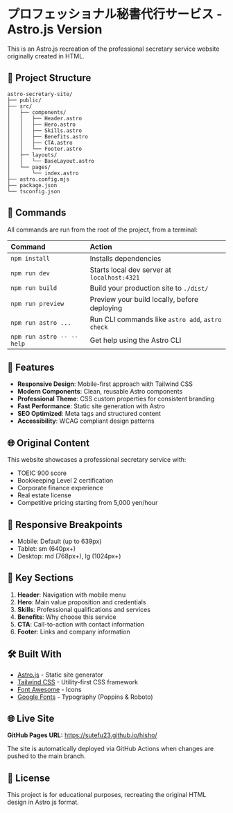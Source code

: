 # プロフェッショナル秘書代行サービス - Astro.js Version

This is an Astro.js recreation of the professional secretary service website originally created in HTML.

## 🚀 Project Structure

```
astro-secretary-site/
├── public/
├── src/
│   ├── components/
│   │   ├── Header.astro
│   │   ├── Hero.astro
│   │   ├── Skills.astro
│   │   ├── Benefits.astro
│   │   ├── CTA.astro
│   │   └── Footer.astro
│   ├── layouts/
│   │   └── BaseLayout.astro
│   └── pages/
│       └── index.astro
├── astro.config.mjs
├── package.json
└── tsconfig.json
```

## 🧞 Commands

All commands are run from the root of the project, from a terminal:

| Command                   | Action                                           |
| :------------------------ | :----------------------------------------------- |
| `npm install`             | Installs dependencies                            |
| `npm run dev`             | Starts local dev server at `localhost:4321`      |
| `npm run build`           | Build your production site to `./dist/`          |
| `npm run preview`         | Preview your build locally, before deploying     |
| `npm run astro ...`       | Run CLI commands like `astro add`, `astro check` |
| `npm run astro -- --help` | Get help using the Astro CLI                     |

## 🎨 Features

- **Responsive Design**: Mobile-first approach with Tailwind CSS
- **Modern Components**: Clean, reusable Astro components
- **Professional Theme**: CSS custom properties for consistent branding
- **Fast Performance**: Static site generation with Astro
- **SEO Optimized**: Meta tags and structured content
- **Accessibility**: WCAG compliant design patterns

## 🌐 Original Content

This website showcases a professional secretary service with:
- TOEIC 900 score
- Bookkeeping Level 2 certification
- Corporate finance experience
- Real estate license
- Competitive pricing starting from 5,000 yen/hour

## 📱 Responsive Breakpoints

- Mobile: Default (up to 639px)
- Tablet: sm (640px+)
- Desktop: md (768px+), lg (1024px+)

## 🎯 Key Sections

1. **Header**: Navigation with mobile menu
2. **Hero**: Main value proposition and credentials
3. **Skills**: Professional qualifications and services
4. **Benefits**: Why choose this service
5. **CTA**: Call-to-action with contact information
6. **Footer**: Links and company information

## 🛠️ Built With

- [Astro.js](https://astro.build/) - Static site generator
- [Tailwind CSS](https://tailwindcss.com/) - Utility-first CSS framework
- [Font Awesome](https://fontawesome.com/) - Icons
- [Google Fonts](https://fonts.google.com/) - Typography (Poppins & Roboto)

## 🌐 Live Site

**GitHub Pages URL:** https://sutefu23.github.io/hisho/

The site is automatically deployed via GitHub Actions when changes are pushed to the main branch.

## 📄 License

This project is for educational purposes, recreating the original HTML design in Astro.js format.